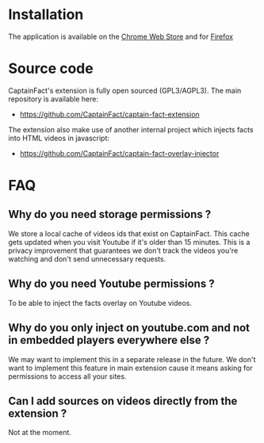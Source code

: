 # Installation

The application is available on the
[Chrome Web Store](https://chrome.google.com/webstore/detail/captainfact-beta/fnnhlmbnlbgomamcolcpgncflofhjckm)
and for [Firefox](https://addons.mozilla.org/en-US/firefox/addon/captainfact/)

# Source code

CaptainFact's extension is fully open sourced (GPL3/AGPL3). The main repository is available here:

- https://github.com/CaptainFact/captain-fact-extension

The extension also make use of another internal project which injects facts into HTML videos in javascript:

- https://github.com/CaptainFact/captain-fact-overlay-injector

# FAQ

## Why do you need storage permissions ?

We store a local cache of videos ids that exist on CaptainFact. This cache gets updated when you visit Youtube
if it's older than 15 minutes. This is a privacy improvement that guarantees we don't track the videos you're
watching and don't send unnecessary requests.

## Why do you need Youtube permissions ?

To be able to inject the facts overlay on Youtube videos.

## Why do you only inject on youtube.com and not in embedded players everywhere else ?

We may want to implement this in a separate release in the future. We don't want to implement
this feature in main extension cause it means asking for permissions to access all your sites.

## Can I add sources on videos directly from the extension ?

Not at the moment.
